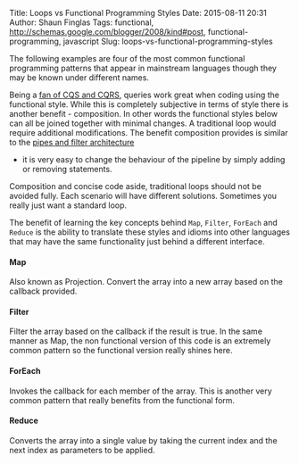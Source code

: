 Title: Loops vs Functional Programming Styles
Date: 2015-08-11 20:31
Author: Shaun Finglas
Tags: functional, http://schemas.google.com/blogger/2008/kind#post, functional-programming, javascript
Slug: loops-vs-functional-programming-styles

The following examples are four of the most common functional
programming patterns that appear in mainstream languages though they may
be known under different names.

Being a [fan of CQS and
CQRS](http://blog.shaunfinglas.co.uk/2015/04/cqrs-simplest-introduction.html),
queries work great when coding using the functional style. While this is
completely subjective in terms of style there is another benefit -
composition. In other words the functional styles below can all be
joined together with minimal changes. A traditional loop would require
additional modifications. The benefit composition provides is similar to
the [pipes and filter
architecture](http://www.enterpriseintegrationpatterns.com/PipesAndFilters.html)
- it is very easy to change the behaviour of the pipeline by simply
adding or removing statements.

Composition and concise code aside, traditional loops should not be
avoided fully. Each scenario will have different solutions. Sometimes
you really just want a standard loop.

The benefit of learning the key concepts behind `Map`, `Filter`,
`ForEach` and `Reduce` is the ability to translate these styles and
idioms into other languages that may have the same functionality just
behind a different interface.

#### Map

Also known as Projection. Convert the array into a new array based on
the callback provided.

<script src="https://gist.github.com/Finglas/76da9beecc3f482daf20.js"></script>
#### Filter

Filter the array based on the callback if the result is true. In the
same manner as Map, the non functional version of this code is an
extremely common pattern so the functional version really shines here.

<script src="https://gist.github.com/Finglas/1347cd4e6b5fb318429c.js"></script>
#### ForEach

Invokes the callback for each member of the array. This is another very
common pattern that really benefits from the functional form.

<script src="https://gist.github.com/Finglas/cd49450677bd2583dffe.js"></script>
#### Reduce

Converts the array into a single value by taking the current index and
the next index as parameters to be applied.

<script src="https://gist.github.com/Finglas/41ebbc74a83232227db8.js"></script>
</p>

